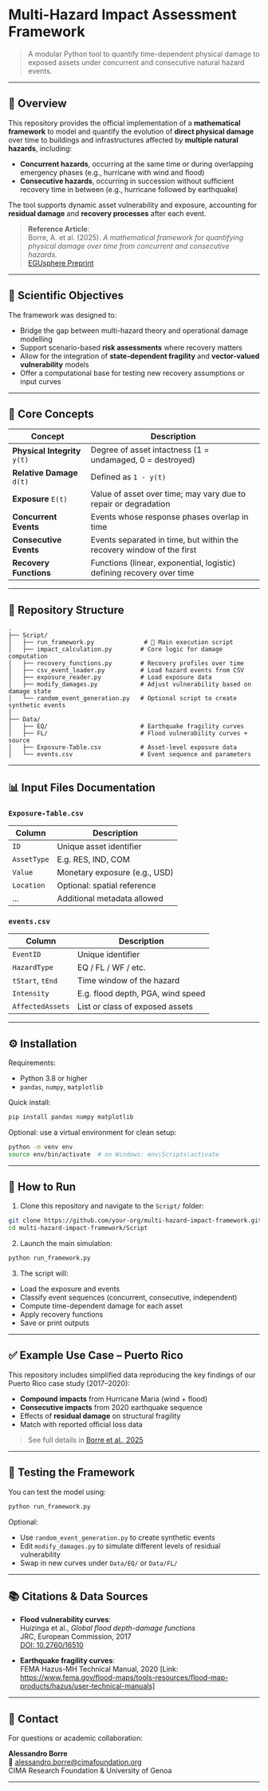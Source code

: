 # Multi-Hazard Impact Assessment Framework

> A modular Python tool to quantify time-dependent physical damage to exposed assets under concurrent and consecutive natural hazard events.

---

## 📘 Overview

This repository provides the official implementation of a **mathematical framework** to model and quantify the evolution of **direct physical damage** over time to buildings and infrastructures affected by **multiple natural hazards**, including:

- **Concurrent hazards**, occurring at the same time or during overlapping emergency phases (e.g., hurricane with wind and flood)
- **Consecutive hazards**, occurring in succession without sufficient recovery time in between (e.g., hurricane followed by earthquake)

The tool supports dynamic asset vulnerability and exposure, accounting for **residual damage** and **recovery processes** after each event.

> **Reference Article**:  
> Borre, A. et al. (2025). *A mathematical framework for quantifying physical damage over time from concurrent and consecutive hazards.*  
> [EGUsphere Preprint](https://doi.org/10.5194/egusphere-2025-2379)

---

## 🔬 Scientific Objectives

The framework was designed to:
- Bridge the gap between multi-hazard theory and operational damage modelling
- Support scenario-based **risk assessments** where recovery matters
- Allow for the integration of **state-dependent fragility** and **vector-valued vulnerability** models
- Offer a computational base for testing new recovery assumptions or input curves

---

## 🧠 Core Concepts

| Concept             | Description |
|---------------------|-------------|
| **Physical Integrity** `y(t)` | Degree of asset intactness (1 = undamaged, 0 = destroyed) |
| **Relative Damage** `d(t)` | Defined as `1 - y(t)` |
| **Exposure** `E(t)` | Value of asset over time; may vary due to repair or degradation |
| **Concurrent Events** | Events whose response phases overlap in time |
| **Consecutive Events** | Events separated in time, but within the recovery window of the first |
| **Recovery Functions** | Functions (linear, exponential, logistic) defining recovery over time |

---

## 📁 Repository Structure

```plaintext
.
├── Script/
│   ├── run_framework.py              # 🔁 Main execution script
│   ├── impact_calculation.py        # Core logic for damage computation
│   ├── recovery_functions.py        # Recovery profiles over time
│   ├── csv_event_loader.py          # Load hazard events from CSV
│   ├── exposure_reader.py           # Load exposure data
│   ├── modify_damages.py            # Adjust vulnerability based on damage state
│   └── random_event_generation.py   # Optional script to create synthetic events
│
├── Data/
│   ├── EQ/                          # Earthquake fragility curves
│   ├── FL/                          # Flood vulnerability curves + source
│   ├── Exposure-Table.csv           # Asset-level exposure data
│   └── events.csv                   # Event sequence and parameters
```

---

## 📊 Input Files Documentation

### `Exposure-Table.csv`

| Column             | Description |
|---------------------|-------------|
| `ID`                | Unique asset identifier |
| `AssetType`         | E.g. RES, IND, COM |
| `Value`             | Monetary exposure (e.g., USD) |
| `Location`          | Optional: spatial reference |
| ...                 | Additional metadata allowed |

### `events.csv`

| Column             | Description |
|---------------------|-------------|
| `EventID`           | Unique identifier |
| `HazardType`        | EQ / FL / WF / etc. |
| `tStart`, `tEnd`    | Time window of the hazard |
| `Intensity`         | E.g. flood depth, PGA, wind speed |
| `AffectedAssets`    | List or class of exposed assets |

---

## ⚙️ Installation

Requirements:
- Python 3.8 or higher
- `pandas`, `numpy`, `matplotlib`

Quick install:
```bash
pip install pandas numpy matplotlib
```

Optional: use a virtual environment for clean setup:
```bash
python -m venv env
source env/bin/activate  # on Windows: env\Scripts\activate
```

---

## 🚀 How to Run

1. Clone this repository and navigate to the `Script/` folder:

```bash
git clone https://github.com/your-org/multi-hazard-impact-framework.git
cd multi-hazard-impact-framework/Script
```

2. Launch the main simulation:

```bash
python run_framework.py
```

3. The script will:
- Load the exposure and events
- Classify event sequences (concurrent, consecutive, independent)
- Compute time-dependent damage for each asset
- Apply recovery functions
- Save or print outputs

---

## ✅ Example Use Case – Puerto Rico

This repository includes simplified data reproducing the key findings of our Puerto Rico case study (2017–2020):

- **Compound impacts** from Hurricane Maria (wind + flood)
- **Consecutive impacts** from 2020 earthquake sequence
- Effects of **residual damage** on structural fragility
- Match with reported official loss data

> See full details in [Borre et al., 2025](https://doi.org/10.5194/egusphere-2025-2379)

---

## 🧪 Testing the Framework

You can test the model using:
```bash
python run_framework.py
```

Optional:
- Use `random_event_generation.py` to create synthetic events
- Edit `modify_damages.py` to simulate different levels of residual vulnerability
- Swap in new curves under `Data/EQ/` or `Data/FL/`

---

## 📚 Citations & Data Sources

- **Flood vulnerability curves**:  
  Huizinga et al., *Global flood depth-damage functions*  
  JRC, European Commission, 2017  
  [DOI: 10.2760/16510](https://doi.org/10.2760/16510)

- **Earthquake fragility curves**:  
  FEMA Hazus-MH Technical Manual, 2020
  [Link: https://www.fema.gov/flood-maps/tools-resources/flood-map-products/hazus/user-technical-manuals]
---

## 🙋 Contact

For questions or academic collaboration:

**Alessandro Borre**  
📧 alessandro.borre@cimafoundation.org  
CIMA Research Foundation & University of Genoa

---
